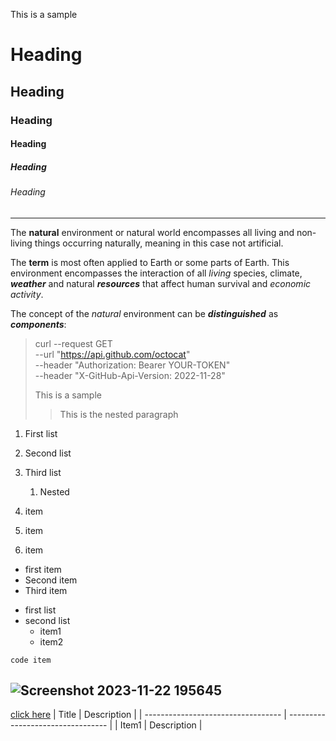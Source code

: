 This is a sample
# Heading
## Heading
### Heading
#### Heading
##### Heading
###### Heading
-------------------------------------------
The **natural** environment or natural world encompasses all living and non-living things occurring naturally, meaning in this case not artificial. 


The __term__ is most often applied to Earth or some parts of Earth. This environment encompasses the interaction of all *living* species, climate, **_weather_** and natural __*resources*__ that affect human survival and *economic activity*. 


The concept of the _natural_ environment can be ***distinguished*** as ___components___:

> curl --request GET \
--url "https://api.github.com/octocat" \
--header "Authorization: Bearer YOUR-TOKEN" \
--header "X-GitHub-Api-Version: 2022-11-28"
>
> This is a sample
>
>> This is the nested paragraph
1. First list
2. Second list
3. Third list
   1. Nested

1. item
1. item
2. item

* first item
* Second item
* Third item   

- first list
- second list
  - item1
  - item2

`code item`

![Screenshot 2023-11-22 195645](https://github.com/HN19202/Tech-Writing-Sample/assets/152055167/f487e389-1303-4434-b58f-d0b1e174d7fa)
----------------------------------------------------------------------
[click here](https://en.wikipedia.org/wiki/Natural_environment)
| Title | Description | 
| ---------------------------------- | --------------------------------- |
| Item1 | Description |

